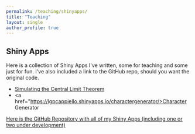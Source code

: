 ```yaml
---
permalink: /teaching/shinyapps/
title: "Teaching"
layout: single
author_profile: true
---
```


## Shiny Apps

Here is a collection of Shiny Apps I've written, some for teaching and some just for fun. I've also included a link to the GitHub repo, should you want the original code.

- <textbf><a href="https://lgpcappiello.shinyapps.io/SimulateCLT/">Simulating the Central Limit Theorem</a>
- <a href="https://lgpcappiello.shinyapps.io/charactergenerator/>Character Generator</a></textbf>

<a href="https://github.com/lgpcappiello/shinyapps">Here is the GitHub Repository with all of my Shiny Apps (including one or two under development)</a>
